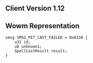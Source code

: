 ## Client Version 1.12

## Wowm Representation
```rust,ignore
smsg SMSG_PET_CAST_FAILED = 0x0138 {
    u32 id;    
    u8 unknown1;    
    SpellCastResult result;    
}

```
